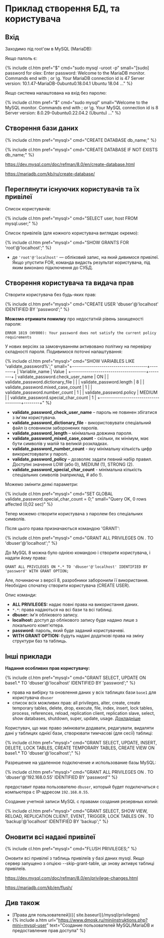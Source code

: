 # Приклад створення БД, та користувача

## Вхід

Заходимо під root'ом в MySQL (MariaDB):

Якщо палоль є:

{% include cl.htm pref="$" cmd="sudo mysql -uroot -p"
small="[sudo] password for olex: 
Enter password: 
Welcome to the MariaDB monitor.  Commands end with ; or \g.
Your MariaDB connection id is 47
Server version: 10.1.47-MariaDB-0ubuntu0.18.04.1 Ubuntu 18.04
..." %}

Якщо система налаштована на вхід без паролю:

{% include cl.htm pref="$" cmd="sudo mysql"
small="Welcome to the MySQL monitor.  Commands end with ; or \g.
Your MySQL connection id is 8
Server version: 8.0.29-0ubuntu0.22.04.2 (Ubuntu)
..." %}

## Створення бази даних

{% include cl.htm pref="mysql&gt;" cmd="CREATE DATABASE db_name;" %}

{% include cl.htm pref="mysql&gt;" cmd="CREATE DATABASE IF NOT EXISTS db_name;" %}

<https://dev.mysql.com/doc/refman/8.0/en/create-database.html>

<https://mariadb.com/kb/ru/create-database/>

## Переглянути існуючих користувачів та їх привілеї

Список користувачів:

{% include cl.htm pref="mysql&gt;" cmd="SELECT user, host FROM mysql.user;" %}

Список привілеїв (для кожного користувача виглядає окремо):

{% include cl.htm pref="mysql&gt;" cmd="SHOW GRANTS FOR 'root'@'localhost';" %}

* де `'root'@'localhost'` — обліковий запис, на який дивимося привілеї. Якщо упустити FOR, команда видасть результат користувача, під яким виконано підключення до СУБД.

## Створення користувача та видача прав

Створити користувача без будь-яких прав:

{% include cl.htm pref="mysql&gt;" cmd="CREATE USER 'dbuser'@'localhost' IDENTIFIED BY 'password';" %}

**Можемо отримати помилку** про недостатній рівень захищеності пароля:

`ERROR 1819 (HY000): Your password does not satisfy the current policy requirements`

У нових версіях за замовчуванням активовано політику на перевірку складності пароля. Подивимося поточні налаштування:

{% include cl.htm pref="mysql&gt;" cmd="SHOW VARIABLES LIKE 'validate_password%';"
small="+--------------------------------------+--------+
| Variable_name                        | Value  |
+--------------------------------------+--------+
| validate_password.check_user_name    | ON     |
| validate_password.dictionary_file    |        |
| validate_password.length             | 8      |
| validate_password.mixed_case_count   | 1      |
| validate_password.number_count       | 1      |
| validate_password.policy             | MEDIUM |
| validate_password.special_char_count | 1      |
+--------------------------------------+--------+" %}

- **validate_password_check_user_name** – пароль не повинен збігатися з ім'ям користувача.
- **validate_password_dictionary_file** - використовувати спеціальний файл із словником заборонених паролів.
- **validate_password_length** – мінімальна довжина пароля.
- **validate_password_mixed_case_count** - скільки, як мінімум, має бути символів у малій та великій розкладках.
- **validate_password_number_count** - яку мінімальну кількість цифр використовувати у паролі.
- **validate_password_policy** – дозволяє задати певний набір правил. Доступні значення LOW (або 0), MEDIUM (1), STRONG (2).
- **validate_password_special_char_count** - мінімальна кількість спеціальних символів (наприклад, # або !).

Можемо змінити деякі параметри:

{% include cl.htm pref="mysql&gt;"
cmd="SET GLOBAL validate_password.special_char_count = 0;"
small="Query OK, 0 rows affected (0,02 sec)" %}

Тепер можемо створити користувача з паролем без спеціальних символів.

Після цього права призначаються командою 'GRANT':

{% include cl.htm pref="mysql&gt;"
cmd="GRANT ALL PRIVILEGES ON *.* TO 'dbuser'@'localhost';" %}

До MySQL 8 можна було однією командою і створити користувача, і надати йому права:

`GRANT ALL PRIVILEGES ON *.* TO 'dbuser'@'localhost' IDENTIFIED BY 'password' WITH GRANT OPTION;`

Але, починаючи з версії 8, разробники заборонили її використання. Необхідно спочатку створити користувача (CREATE USER).

Опис команди:

- **ALL PRIVILEGES:** надає повні права на використання даних.
- `*.*`: права надаються на всі бази та всі таблиці.
- **dbuser:** ім'я облікового запису.
- **localhost:** доступ до облікового запису буде надано лише з локального комп'ютера.
- **password:** пароль, який буде заданий користувачеві.
- **WITH GRANT OPTION:** будуть надані додаткові права на зміну структури баз та таблиць.

## Інші приклади

**Надання особливих прав користувачу:**

{% include cl.htm pref="mysql&gt;"
cmd="GRANT SELECT, UPDATE ON base1.* TO 'dbuser'@'localhost' IDENTIFIED BY 'password';" %}

* права на вибірку та оновлення даних у всіх таблицях бази `base1` для користувача `dbuser`
* список всіх можливих прав: all privileges, alter, create, create temporary tables, delete, drop, execute, file, index, insert, lock tables, process, references, reload, replication client, replication slave, select, show databases, shutdown, super, update, usage. [Докладніше](../privileges)

Користувач, що має право змінювати додавати, редагувати, видаляти дані у таблицях однієї бази, створювати тимчасові (для сесії) таблиці:

{% include cl.htm pref="mysql&gt;" 
cmd="GRANT
  SELECT, UPDATE, INSERT, DELETE, LOCK TABLES, CREATE TEMPORARY TABLES, CREATE VIEW
ON base1.* TO 'dbuser'@'localhost';" %}

Разрешение на удаленное подключение и использование базы MySQL:

{% include cl.htm pref="mysql&gt;" 
cmd="GRANT ALL PRIVILEGES ON *.* TO 'dbuser'@'192.168.0.55' IDENTIFIED BY 'password'" %}

предоставит права пользователю `dbuser`, который будет подключаться с компьютера с IP-адресом `192.168.0.55`.

Создание учетной записи MySQL с правами создания резервных копий:

{% include cl.htm pref="mysql&gt;"
cmd="GRANT 
  SELECT, SHOW VIEW, RELOAD, REPLICATION CLIENT, EVENT, TRIGGER, LOCK TABLES
ON *.* TO 'backup'@'localhost' IDENTIFIED BY 'backup';" %}

## Оновити всі надані привілеї

{% include cl.htm pref="mysql&gt;" cmd="FLUSH PRIVILEGES;" %}

Оновити всі привілеї з таблиць привілеїв у базі даних mysql. Якщо сервер запущено з опцією --skip-grant-table, це знову активує таблиці привілеїв.

<https://dev.mysql.com/doc/refman/8.0/en/privilege-changes.html>

<https://mariadb.com/kb/en/flush/>

## Див також

- [Права для пользователей]({{ site.baseurl}}/mysql/privileges)
- {% include a.htm url="https://www.dmosk.ru/miniinstruktions.php?mini=mysql-user" text="Создание пользователей MySQL/MariaDB и предоставление прав доступа" %}
